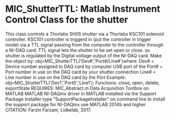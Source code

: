 # MIC_ShutterTTL: Matlab Instrument Control Class for the shutter
This class controls a Thorlabs SH05 shutter via a Thorlabs KSC101
solenoid controller. KSC101 controller is triggerd in
(put the controller in trigger mode) via a TTL signal passing
from the computer to the controller through a NI-DAQ card.
TTL signal lets the shutter to be set open or close.
so shutter is regulated by the Digital voltage output of the NI-DAQ card.
Make the object by: obj=MIC_ShutterTTL('Dev#','Port#/Line#')where:
Dev# = Device number assigned to DAQ card by computer USB port of the
Port# = Port number in use on the DAQ card by your shutter connection
Line# = Line number in use on the DAQ card by the Port
Example: obj=MIC_ShutterTTL('Dev1','Port0','Line1');
Functions: close, open, delete, exportState
REQUIRES:
MIC_Abstract.m
Data Acquisition Toolbox on MATLAB
MATLAB NI-DAQmx driver in MATLAB installed via the Support Package Installer
type "SupportPackageInstaller" on command line to install the
support package for NI-DAQmx use MATLAB 2014b and higher
CITATION: Farzin Farzam, Lidkelab, 2017.
